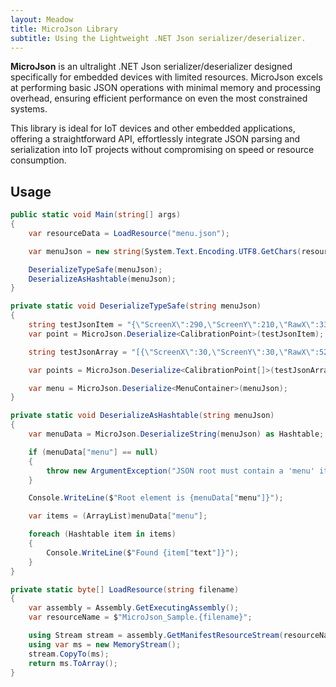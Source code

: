 ```yaml
---
layout: Meadow
title: MicroJson Library
subtitle: Using the Lightweight .NET Json serializer/deserializer.
---
```


**MicroJson** is an ultralight .NET Json serializer/deserializer designed specifically for embedded devices with limited resources. MicroJson excels at performing basic JSON operations with minimal memory and processing overhead, ensuring efficient performance on even the most constrained systems. 

This library is ideal for IoT devices and other embedded applications, offering a straightforward API, effortlessly integrate JSON parsing and serialization into IoT projects without compromising on speed or resource consumption.

## Usage

```csharp
public static void Main(string[] args)
{
    var resourceData = LoadResource("menu.json");

    var menuJson = new string(System.Text.Encoding.UTF8.GetChars(resourceData));

    DeserializeTypeSafe(menuJson);
    DeserializeAsHashtable(menuJson);
}

private static void DeserializeTypeSafe(string menuJson)
{
    string testJsonItem = "{\"ScreenX\":290,\"ScreenY\":210,\"RawX\":3341,\"RawY\":3353}";
    var point = MicroJson.Deserialize<CalibrationPoint>(testJsonItem);

    string testJsonArray = "[{\"ScreenX\":30,\"ScreenY\":30,\"RawX\":522,\"RawY\":514},{\"ScreenX\":290,\"ScreenY\":210,\"RawX\":3341,\"RawY\":3353}]";

    var points = MicroJson.Deserialize<CalibrationPoint[]>(testJsonArray);

    var menu = MicroJson.Deserialize<MenuContainer>(menuJson);
}

private static void DeserializeAsHashtable(string menuJson)
{
    var menuData = MicroJson.DeserializeString(menuJson) as Hashtable;

    if (menuData["menu"] == null)
    {
        throw new ArgumentException("JSON root must contain a 'menu' item");
    }

    Console.WriteLine($"Root element is {menuData["menu"]}");

    var items = (ArrayList)menuData["menu"];

    foreach (Hashtable item in items)
    {
        Console.WriteLine($"Found {item["text"]}");
    }
}

private static byte[] LoadResource(string filename)
{
    var assembly = Assembly.GetExecutingAssembly();
    var resourceName = $"MicroJson_Sample.{filename}";

    using Stream stream = assembly.GetManifestResourceStream(resourceName);
    using var ms = new MemoryStream();
    stream.CopyTo(ms);
    return ms.ToArray();
}
```
